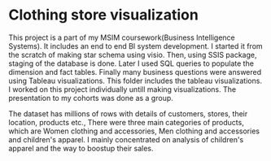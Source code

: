 # Clothing store visualization

This project is a part of my MSIM coursework(Business Intelligence Systems). It includes an end to end BI system development. I started it from the scratch of making star schema using visio. Then, using SSIS package, staging of the database is done. Later I used SQL queries to populate the dimension and fact tables. Finally many business questions were answered using Tableau visualizations. This folder includes the tableau visualizations. I worked on this project individually untill making visualizations. The presentation to my cohorts was done as a group.

The dataset has millions of rows with details of customers, stores, their location, products etc., There were three main categories of products, which are Women clothing and accessories, Men clothing and accessories and children's apparel. I mainly concentrated on analysis of children's apparel and the way to boostup their sales.
